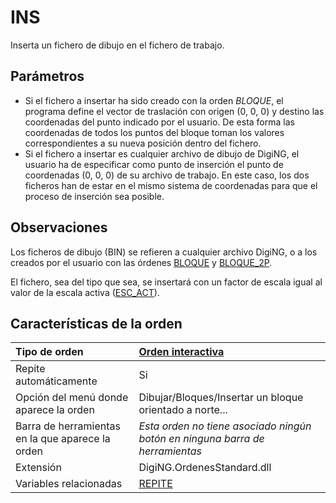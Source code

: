 # INS

Inserta un fichero de dibujo en el fichero de trabajo.

## Parámetros

* Si el fichero a insertar ha sido creado con la orden _BLOQUE_, el programa define el vector de traslación con origen \(0, 0, 0\) y destino las coordenadas del punto indicado por el usuario. De esta forma las coordenadas de todos los puntos del bloque toman los valores correspondientes a su nueva posición dentro del fichero.
* Si el fichero a insertar es cualquier archivo de dibujo de DigiNG, el usuario ha de especificar como punto de inserción el punto de coordenadas \(0, 0, 0\) de su archivo de trabajo. En este caso, los dos ficheros han de estar en el mismo sistema de coordenadas para que el proceso de inserción sea posible.

## Observaciones

Los ficheros de dibujo \(BIN\) se refieren a cualquier archivo DigiNG, o a los creados por el usuario con las órdenes [BLOQUE](/digi3d-net/referencia/digi3d.net/ventana-de-dibujo/ordenes/i/BLOQUE.html) y [BLOQUE\_2P](/digi3d-net/referencia/digi3d.net/ventana-de-dibujo/ordenes/i/BLOQUE_2P.html).

El fichero, sea del tipo que sea, se insertará con un factor de escala igual al valor de la escala activa \([ESC\_ACT](/digi3d-net/referencia/digi3d.net/ventana-de-dibujo/ordenes/i/ESC_ACT.html)\).

## Características de la orden

| Tipo de orden | [Orden interactiva](ins.md) |
| :--- | :--- |
| Repite automáticamente | Si |
| Opción del menú donde aparece la orden | Dibujar/Bloques/Insertar un bloque orientado a norte... |
| Barra de herramientas en la que aparece la orden | _Esta orden no tiene asociado ningún botón en ninguna barra de herramientas_ |
| Extensión | DigiNG.OrdenesStandard.dll |
| Variables relacionadas | [REPITE](/digi3d-net/referencia/digi3d.net/ventana-de-dibujo/ordenes/i/REPITE.html) |

